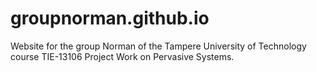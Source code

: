 # groupnorman.github.io
Website for the group Norman of the Tampere University of Technology course TIE-13106 Project Work on Pervasive Systems.
